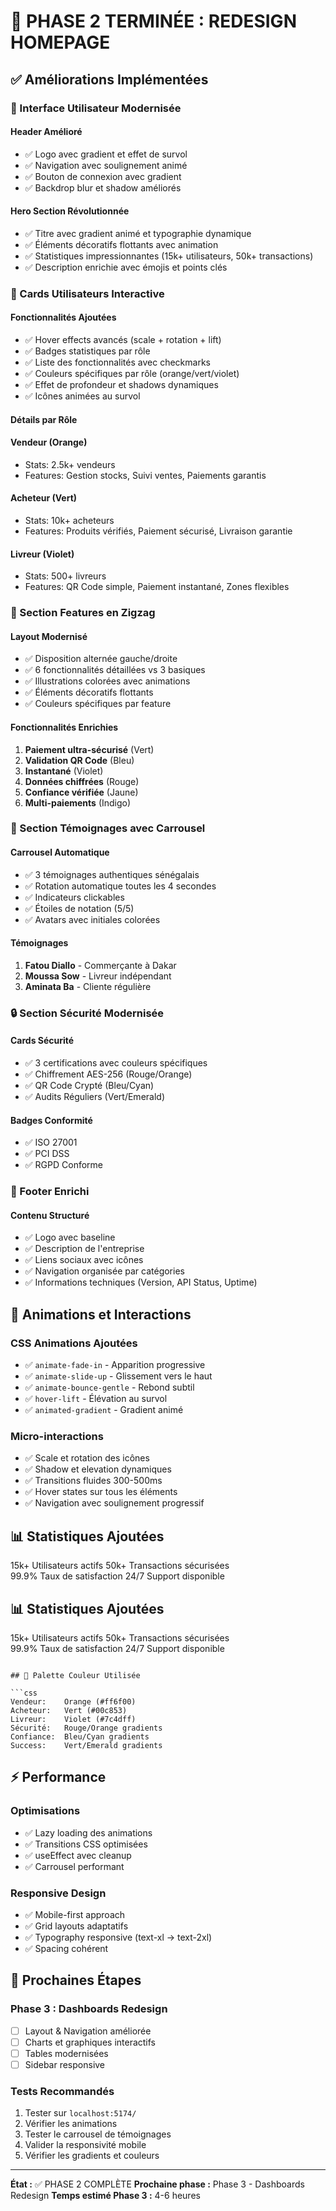 # 🎉 PHASE 2 TERMINÉE : REDESIGN HOMEPAGE

## ✅ Améliorations Implémentées

### 🎨 Interface Utilisateur Modernisée

#### Header Amélioré

- ✅ Logo avec gradient et effet de survol
- ✅ Navigation avec soulignement animé
- ✅ Bouton de connexion avec gradient
- ✅ Backdrop blur et shadow améliorés

#### Hero Section Révolutionnée

- ✅ Titre avec gradient animé et typographie dynamique
- ✅ Éléments décoratifs flottants avec animation
- ✅ Statistiques impressionnantes (15k+ utilisateurs, 50k+ transactions)
- ✅ Description enrichie avec émojis et points clés

### 🚀 Cards Utilisateurs Interactive

#### Fonctionnalités Ajoutées

- ✅ Hover effects avancés (scale + rotation + lift)
- ✅ Badges statistiques par rôle
- ✅ Liste des fonctionnalités avec checkmarks
- ✅ Couleurs spécifiques par rôle (orange/vert/violet)
- ✅ Effet de profondeur et shadows dynamiques
- ✅ Icônes animées au survol

#### Détails par Rôle

#### Vendeur (Orange)

- Stats: 2.5k+ vendeurs
- Features: Gestion stocks, Suivi ventes, Paiements garantis

#### Acheteur (Vert)

- Stats: 10k+ acheteurs  
- Features: Produits vérifiés, Paiement sécurisé, Livraison garantie

#### Livreur (Violet)

- Stats: 500+ livreurs
- Features: QR Code simple, Paiement instantané, Zones flexibles

### 🔄 Section Features en Zigzag

#### Layout Modernisé

- ✅ Disposition alternée gauche/droite
- ✅ 6 fonctionnalités détaillées vs 3 basiques
- ✅ Illustrations colorées avec animations
- ✅ Éléments décoratifs flottants
- ✅ Couleurs spécifiques par feature

#### Fonctionnalités Enrichies

1. **Paiement ultra-sécurisé** (Vert)
2. **Validation QR Code** (Bleu)
3. **Instantané** (Violet)
4. **Données chiffrées** (Rouge)
5. **Confiance vérifiée** (Jaune)
6. **Multi-paiements** (Indigo)

### 💬 Section Témoignages avec Carrousel

#### Carrousel Automatique

- ✅ 3 témoignages authentiques sénégalais
- ✅ Rotation automatique toutes les 4 secondes
- ✅ Indicateurs clickables
- ✅ Étoiles de notation (5/5)
- ✅ Avatars avec initiales colorées

#### Témoignages

1. **Fatou Diallo** - Commerçante à Dakar
2. **Moussa Sow** - Livreur indépendant  
3. **Aminata Ba** - Cliente régulière

### 🔒 Section Sécurité Modernisée

#### Cards Sécurité

- ✅ 3 certifications avec couleurs spécifiques
- ✅ Chiffrement AES-256 (Rouge/Orange)
- ✅ QR Code Crypté (Bleu/Cyan)
- ✅ Audits Réguliers (Vert/Emerald)

#### Badges Conformité

- ✅ ISO 27001
- ✅ PCI DSS  
- ✅ RGPD Conforme

### 🏢 Footer Enrichi

#### Contenu Structuré

- ✅ Logo avec baseline
- ✅ Description de l'entreprise
- ✅ Liens sociaux avec icônes
- ✅ Navigation organisée par catégories
- ✅ Informations techniques (Version, API Status, Uptime)

## 🎯 Animations et Interactions

### CSS Animations Ajoutées

- ✅ `animate-fade-in` - Apparition progressive
- ✅ `animate-slide-up` - Glissement vers le haut
- ✅ `animate-bounce-gentle` - Rebond subtil
- ✅ `hover-lift` - Élévation au survol
- ✅ `animated-gradient` - Gradient animé

### Micro-interactions

- ✅ Scale et rotation des icônes
- ✅ Shadow et elevation dynamiques
- ✅ Transitions fluides 300-500ms
- ✅ Hover states sur tous les éléments
- ✅ Navigation avec soulignement progressif

## 📊 Statistiques Ajoutées

15k+ Utilisateurs actifs
50k+ Transactions sécurisées  
99.9% Taux de satisfaction
24/7 Support disponible

## 📊 Statistiques Ajoutées
15k+ Utilisateurs actifs
50k+ Transactions sécurisées  
99.9% Taux de satisfaction
24/7 Support disponible
```

## 🎨 Palette Couleur Utilisée

```css
Vendeur:    Orange (#ff6f00)
Acheteur:   Vert (#00c853)  
Livreur:    Violet (#7c4dff)
Sécurité:   Rouge/Orange gradients
Confiance:  Bleu/Cyan gradients
Success:    Vert/Emerald gradients
```

## ⚡ Performance

### Optimisations

- ✅ Lazy loading des animations
- ✅ Transitions CSS optimisées
- ✅ useEffect avec cleanup
- ✅ Carrousel performant

### Responsive Design

- ✅ Mobile-first approach
- ✅ Grid layouts adaptatifs
- ✅ Typography responsive (text-xl → text-2xl)
- ✅ Spacing cohérent

## 🚀 Prochaines Étapes

### Phase 3 : Dashboards Redesign

- [ ] Layout & Navigation améliorée
- [ ] Charts et graphiques interactifs
- [ ] Tables modernisées
- [ ] Sidebar responsive

### Tests Recommandés

1. Tester sur `localhost:5174/`
2. Vérifier les animations
3. Tester le carrousel de témoignages
4. Valider la responsivité mobile
5. Vérifier les gradients et couleurs

---

**État :** ✅ PHASE 2 COMPLÈTE
**Prochaine phase :** Phase 3 - Dashboards Redesign
**Temps estimé Phase 3 :** 4-6 heures
